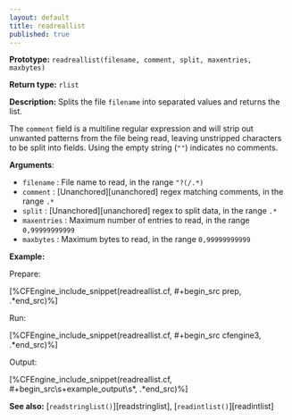 ```yaml
---
layout: default
title: readreallist
published: true
---
```


**Prototype:** `readreallist(filename, comment, split, maxentries, maxbytes)`<br>

**Return type:** `rlist`

**Description:** Splits the file `filename` into separated
values and returns the list.

The `comment` field is a multiline regular expression and will strip out
unwanted patterns from the file being read, leaving unstripped characters to be
split into fields. Using the empty string (`""`) indicates no comments.

**Arguments**:

* `filename` : File name to read, in the range `"?(/.*)`
* `comment` : [Unanchored][unanchored] regex matching comments, in the range `.*`
* `split` : [Unanchored][unanchored] regex to split data, in the range `.*`
* `maxentries` : Maximum number of entries to read, in the range
`0,99999999999`
* `maxbytes` : Maximum bytes to read, in the range `0,99999999999`

**Example:**

Prepare:

[%CFEngine_include_snippet(readreallist.cf, #\+begin_src prep, .*end_src)%]

Run:

[%CFEngine_include_snippet(readreallist.cf, #\+begin_src cfengine3, .*end_src)%]

Output:

[%CFEngine_include_snippet(readreallist.cf, #\+begin_src\s+example_output\s*, .*end_src)%]


**See also:** [`readstringlist()`][readstringlist], [`readintlist()`][readintlist]

